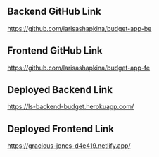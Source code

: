 ## Backend GitHub Link
https://github.com/larisashapkina/budget-app-be

## Frontend GitHub Link
https://github.com/larisashapkina/budget-app-fe

## Deployed Backend Link
https://ls-backend-budget.herokuapp.com/

## Deployed Frontend Link
https://gracious-jones-d4e419.netlify.app/
